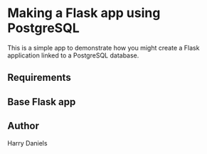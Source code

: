 # Making a Flask app using PostgreSQL

This is a simple app to demonstrate how you might create a Flask application linked to a PostgreSQL database.

## Requirements

## Base Flask app

## Author

Harry Daniels
